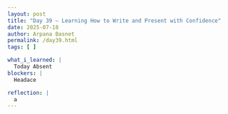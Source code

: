 ```yaml
---
layout: post  
title: "Day 39 – Learning How to Write and Present with Confidence"  
date: 2025-07-18  
author: Arpana Basnet  
permalink: /day39.html  
tags: [ ]

what_i_learned: |
  Today Absent
blockers: |
  Headace

reflection: |
  a
---
```

